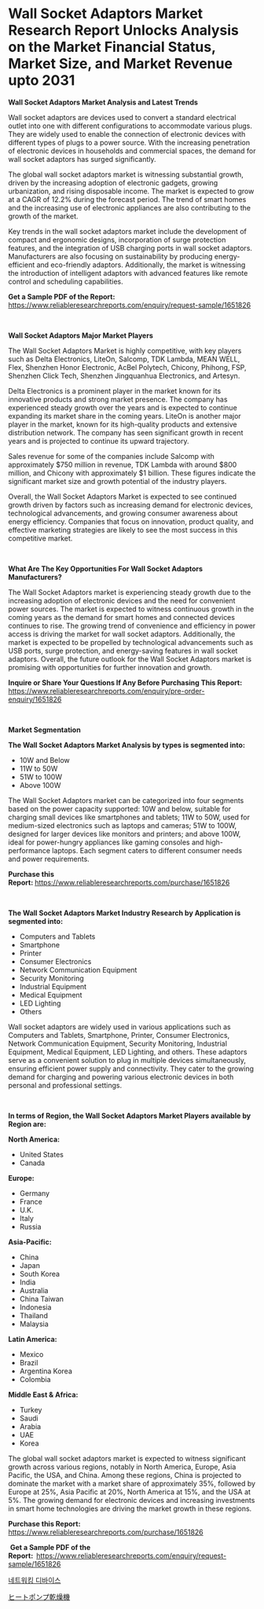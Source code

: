 <p><h1>Wall Socket Adaptors Market Research Report Unlocks Analysis on the Market Financial Status, Market Size, and Market Revenue upto 2031</h1></p><p><strong>Wall Socket Adaptors Market Analysis and Latest Trends</strong></p>
<p><p>Wall socket adaptors are devices used to convert a standard electrical outlet into one with different configurations to accommodate various plugs. They are widely used to enable the connection of electronic devices with different types of plugs to a power source. With the increasing penetration of electronic devices in households and commercial spaces, the demand for wall socket adaptors has surged significantly.</p><p>The global wall socket adaptors market is witnessing substantial growth, driven by the increasing adoption of electronic gadgets, growing urbanization, and rising disposable income. The market is expected to grow at a CAGR of 12.2% during the forecast period. The trend of smart homes and the increasing use of electronic appliances are also contributing to the growth of the market.</p><p>Key trends in the wall socket adaptors market include the development of compact and ergonomic designs, incorporation of surge protection features, and the integration of USB charging ports in wall socket adaptors. Manufacturers are also focusing on sustainability by producing energy-efficient and eco-friendly adaptors. Additionally, the market is witnessing the introduction of intelligent adaptors with advanced features like remote control and scheduling capabilities.</p></p>
<p><strong>Get a Sample PDF of the Report:&nbsp;</strong> <a href="https://www.reliableresearchreports.com/enquiry/request-sample/1651826">https://www.reliableresearchreports.com/enquiry/request-sample/1651826</a></p>
<p>&nbsp;</p>
<p><strong>Wall Socket Adaptors Major Market Players</strong></p>
<p><p>The Wall Socket Adaptors Market is highly competitive, with key players such as Delta Electronics, LiteOn, Salcomp, TDK Lambda, MEAN WELL, Flex, Shenzhen Honor Electronic, AcBel Polytech, Chicony, Phihong, FSP, Shenzhen Click Tech, Shenzhen Jingquanhua Electronics, and Artesyn.</p><p>Delta Electronics is a prominent player in the market known for its innovative products and strong market presence. The company has experienced steady growth over the years and is expected to continue expanding its market share in the coming years. LiteOn is another major player in the market, known for its high-quality products and extensive distribution network. The company has seen significant growth in recent years and is projected to continue its upward trajectory.</p><p>Sales revenue for some of the companies include Salcomp with approximately $750 million in revenue, TDK Lambda with around $800 million, and Chicony with approximately $1 billion. These figures indicate the significant market size and growth potential of the industry players.</p><p>Overall, the Wall Socket Adaptors Market is expected to see continued growth driven by factors such as increasing demand for electronic devices, technological advancements, and growing consumer awareness about energy efficiency. Companies that focus on innovation, product quality, and effective marketing strategies are likely to see the most success in this competitive market.</p></p>
<p>&nbsp;</p>
<p><strong>What Are The Key Opportunities For Wall Socket Adaptors Manufacturers?</strong></p>
<p><p>The Wall Socket Adaptors market is experiencing steady growth due to the increasing adoption of electronic devices and the need for convenient power sources. The market is expected to witness continuous growth in the coming years as the demand for smart homes and connected devices continues to rise. The growing trend of convenience and efficiency in power access is driving the market for wall socket adaptors. Additionally, the market is expected to be propelled by technological advancements such as USB ports, surge protection, and energy-saving features in wall socket adaptors. Overall, the future outlook for the Wall Socket Adaptors market is promising with opportunities for further innovation and growth.</p></p>
<p><strong>Inquire or Share Your Questions If Any Before Purchasing This Report:</strong> <a href="https://www.reliableresearchreports.com/enquiry/pre-order-enquiry/1651826">https://www.reliableresearchreports.com/enquiry/pre-order-enquiry/1651826</a></p>
<p>&nbsp;</p>
<p><strong>Market Segmentation</strong></p>
<p><strong>The Wall Socket Adaptors Market Analysis by types is segmented into:</strong></p>
<p><ul><li>10W and Below</li><li>11W to 50W</li><li>51W to 100W</li><li>Above 100W</li></ul></p>
<p><p>The Wall Socket Adaptors market can be categorized into four segments based on the power capacity supported: 10W and below, suitable for charging small devices like smartphones and tablets; 11W to 50W, used for medium-sized electronics such as laptops and cameras; 51W to 100W, designed for larger devices like monitors and printers; and above 100W, ideal for power-hungry appliances like gaming consoles and high-performance laptops. Each segment caters to different consumer needs and power requirements.</p></p>
<p><strong>Purchase this Report:&nbsp;</strong><a href="https://www.reliableresearchreports.com/purchase/1651826">https://www.reliableresearchreports.com/purchase/1651826</a></p>
<p>&nbsp;</p>
<p><strong>The Wall Socket Adaptors Market Industry Research by Application is segmented into:</strong></p>
<p><ul><li>Computers and Tablets</li><li>Smartphone</li><li>Printer</li><li>Consumer Electronics</li><li>Network Communication Equipment</li><li>Security Monitoring</li><li>Industrial Equipment</li><li>Medical Equipment</li><li>LED Lighting</li><li>Others</li></ul></p>
<p><p>Wall socket adaptors are widely used in various applications such as Computers and Tablets, Smartphone, Printer, Consumer Electronics, Network Communication Equipment, Security Monitoring, Industrial Equipment, Medical Equipment, LED Lighting, and others. These adaptors serve as a convenient solution to plug in multiple devices simultaneously, ensuring efficient power supply and connectivity. They cater to the growing demand for charging and powering various electronic devices in both personal and professional settings.</p></p>
<p>&nbsp;</p>
<p><strong>In terms of Region, the Wall Socket Adaptors Market Players available by Region are:</strong></p>
<p>
    <p> <strong> North America: </strong>
        <ul>
            <li>United States</li>
            <li>Canada</li>
        </ul>
        </p> 
    <p> <strong> Europe: </strong>
        <ul>
            <li>Germany</li>
            <li>France</li>
            <li>U.K.</li>
            <li>Italy</li>
            <li>Russia</li>
        </ul>
        </p> 
    <p> <strong> Asia-Pacific: </strong>
        <ul>
            <li>China</li>
            <li>Japan</li>
            <li>South Korea</li>
            <li>India</li>
            <li>Australia</li>
            <li>China Taiwan</li>
            <li>Indonesia</li>
            <li>Thailand</li>
            <li>Malaysia</li>
        </ul>
        </p> 
    <p> <strong> Latin America: </strong>
        <ul>
            <li>Mexico</li>
            <li>Brazil</li>
            <li>Argentina Korea</li>
            <li>Colombia</li>
        </ul>
        </p> 
    <p> <strong> Middle East & Africa: </strong>
        <ul>
            <li>Turkey</li>
            <li>Saudi</li>
            <li>Arabia</li>
            <li>UAE</li>
            <li>Korea</li>
        </ul>
    </p>
    </p>
<p><p>The global wall socket adaptors market is expected to witness significant growth across various regions, notably in North America, Europe, Asia Pacific, the USA, and China. Among these regions, China is projected to dominate the market with a market share of approximately 35%, followed by Europe at 25%, Asia Pacific at 20%, North America at 15%, and the USA at 5%. The growing demand for electronic devices and increasing investments in smart home technologies are driving the market growth in these regions.</p></p>
<p><strong>Purchase this Report: </strong><a href="https://www.reliableresearchreports.com/purchase/1651826">https://www.reliableresearchreports.com/purchase/1651826</a></p>
<p>&nbsp;<strong>Get a Sample PDF of the Report:&nbsp;&nbsp;</strong><a href="https://www.reliableresearchreports.com/enquiry/request-sample/1651826">https://www.reliableresearchreports.com/enquiry/request-sample/1651826</a></p>
<p><strong></strong></p>
<p><p><a href="https://github.com/jntpkh496620/Market-Research-Report-List-1/blob/main/54745028403.md">네트워킹 디바이스</a></p><p><a href="https://medium.com/@verniebarton2023/%E3%83%92%E3%83%BC%E3%83%88%E3%83%9D%E3%83%B3%E3%83%97%E4%B9%BE%E7%87%A5%E6%A9%9F%E5%B8%82%E5%A0%B4-2031%E5%B9%B4%E3%81%BE%E3%81%A7%E3%81%AE%E6%88%90%E5%8A%9F%E3%81%99%E3%82%8B%E3%83%93%E3%82%B8%E3%83%8D%E3%82%B9%E6%88%A6%E7%95%A5%E3%81%AE%E9%8D%B5-1c5632983779">ヒートポンプ乾燥機</a></p></p>